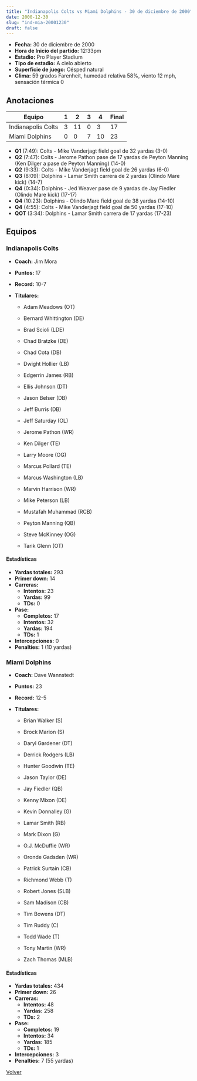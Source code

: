 ```yaml
---
title: "Indianapolis Colts vs Miami Dolphins - 30 de diciembre de 2000"
date: 2000-12-30
slug: "ind-mia-20001230"
draft: false
---
```

* **Fecha:** 30 de diciembre de 2000
* **Hora de Inicio del partido:** 12:33pm
* **Estadio:** Pro Player Stadium
* **Tipo de estadio:** A cielo abierto
* **Superficie de juego:** Césped natural
* **Clima:** 59 grados Farenheit, humedad relativa 58%, viento 12 mph, sensación térmica 0




## Anotaciones
| Equipo | 1 | 2 | 3 | 4 | Final |
|--------|---|---|---|---|-------|
| Indianapolis Colts  | 3 | 11 | 0 | 3  | 17 |
| Miami Dolphins  | 0 | 0 | 7 | 10  | 23 |
* **Q1** (7:49): Colts - Mike Vanderjagt field goal de 32 yardas (3-0)
* **Q2** (7:47): Colts - Jerome Pathon pase de 17 yardas de Peyton Manning (Ken Dilger a pase de Peyton Manning) (14-0)
* **Q2** (9:33): Colts - Mike Vanderjagt field goal de 26 yardas (6-0)
* **Q3** (8:09): Dolphins - Lamar Smith carrera de 2 yardas (Olindo Mare kick) (14-7)
* **Q4** (0:34): Dolphins - Jed Weaver pase de 9 yardas de Jay Fiedler (Olindo Mare kick) (17-17)
* **Q4** (10:23): Dolphins - Olindo Mare field goal de 38 yardas (14-10)
* **Q4** (4:55): Colts - Mike Vanderjagt field goal de 50 yardas (17-10)
* **QOT** (3:34): Dolphins - Lamar Smith carrera de 17 yardas (17-23)


## Equipos


### Indianapolis Colts
* **Coach:** Jim Mora
* **Puntos:** 17
* **Record:** 10-7
* **Titulares:** 

  * Adam Meadows (OT) 

  * Bernard Whittington (DE) 

  * Brad Scioli (LDE) 

  * Chad Bratzke (DE) 

  * Chad Cota (DB) 

  * Dwight Hollier (LB) 

  * Edgerrin James (RB) 

  * Ellis Johnson (DT) 

  * Jason Belser (DB) 

  * Jeff Burris (DB) 

  * Jeff Saturday (OL) 

  * Jerome Pathon (WR) 

  * Ken Dilger (TE) 

  * Larry Moore (OG) 

  * Marcus Pollard (TE) 

  * Marcus Washington (LB) 

  * Marvin Harrison (WR) 

  * Mike Peterson (LB) 

  * Mustafah Muhammad (RCB) 

  * Peyton Manning (QB) 

  * Steve McKinney (OG) 

  * Tarik Glenn (OT) 

#### Estadísticas
* **Yardas totales:** 293
* **Primer down:** 14
* **Carreras:**
  * **Intentos:** 23
  * **Yardas:** 99
  * **TDs:** 0
* **Pase:**
  * **Completos:** 17
  * **Intentos:** 32
  * **Yardas:** 194
  * **TDs:** 1
* **Intercepciones:** 0
* **Penalties:** 1 (10 yardas)

### Miami Dolphins
* **Coach:** Dave Wannstedt
* **Puntos:** 23
* **Record:** 12-5
* **Titulares:** 

  * Brian Walker (S) 

  * Brock Marion (S) 

  * Daryl Gardener (DT) 

  * Derrick Rodgers (LB) 

  * Hunter Goodwin (TE) 

  * Jason Taylor (DE) 

  * Jay Fiedler (QB) 

  * Kenny Mixon (DE) 

  * Kevin Donnalley (G) 

  * Lamar Smith (RB) 

  * Mark Dixon (G) 

  * O.J. McDuffie (WR) 

  * Oronde Gadsden (WR) 

  * Patrick Surtain (CB) 

  * Richmond Webb (T) 

  * Robert Jones (SLB) 

  * Sam Madison (CB) 

  * Tim Bowens (DT) 

  * Tim Ruddy (C) 

  * Todd Wade (T) 

  * Tony Martin (WR) 

  * Zach Thomas (MLB) 

#### Estadísticas
* **Yardas totales:** 434
* **Primer down:** 26
* **Carreras:**
  * **Intentos:** 48
  * **Yardas:** 258
  * **TDs:** 2
* **Pase:**
  * **Completos:** 19
  * **Intentos:** 34
  * **Yardas:** 185
  * **TDs:** 1
* **Intercepciones:** 3
* **Penalties:** 7 (55 yardas)


[Volver](/historia/2000)
